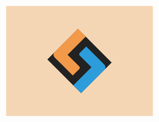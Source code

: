 <div class="base">
  <div class="rectangle"> 
    <div class="k"> 
        <div class="g">
    </div>
    </div>
    <div class="l">
      <div class="m">
      </div>
  </div>

</div>
<style>
  .base {
    display:flex;
    justify-content:center;
    align-items:center;
    width: 400px;
    height: 300px;
    transform: translate(-8px,-8px);
    background: #F5D6B4;
  }
  .rectangle {
    display:flex;
    justify-content:space-between;
    width: 130px;
    height: 118px;
    transform:  rotate(45deg);
    background: #222;
  }
  .g {
    position:absolute;
    width: 80px;
    height: 30px;
    background: #F2994A;
    border-radius:0px 5px 0px 10px;
  }
  .k {
    display: flex;
    align-items:flex-end;
    width: 30px;
    height: 100px;
    background: #F2994A;
    border-radius:0px 0px 0px 10px;
  }
  .l {
    align-self:flex-end;
    width: 30px;
    height: 100px;
    background: #2D9CDB;
    border-radius:0px 10px 0px 0px; 
  }
  .m {
    width: 55px;
    height: 30px;
    transform:  translate(-50px);
    border-radius:0px 0px 0px 5px;
    background: #2D9CDB;
  }
</style>